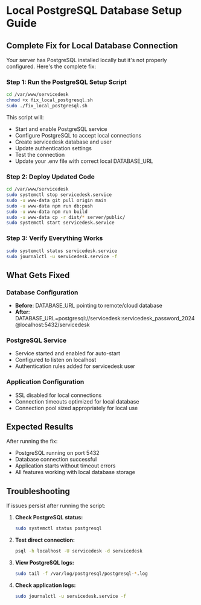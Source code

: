 # Local PostgreSQL Database Setup Guide

## Complete Fix for Local Database Connection

Your server has PostgreSQL installed locally but it's not properly configured. Here's the complete fix:

### Step 1: Run the PostgreSQL Setup Script
```bash
cd /var/www/servicedesk
chmod +x fix_local_postgresql.sh
sudo ./fix_local_postgresql.sh
```

This script will:
- Start and enable PostgreSQL service
- Configure PostgreSQL to accept local connections
- Create servicedesk database and user
- Update authentication settings
- Test the connection
- Update your .env file with correct local DATABASE_URL

### Step 2: Deploy Updated Code
```bash
cd /var/www/servicedesk
sudo systemctl stop servicedesk.service
sudo -u www-data git pull origin main
sudo -u www-data npm run db:push
sudo -u www-data npm run build
sudo -u www-data cp -r dist/* server/public/
sudo systemctl start servicedesk.service
```

### Step 3: Verify Everything Works
```bash
sudo systemctl status servicedesk.service
sudo journalctl -u servicedesk.service -f
```

## What Gets Fixed

### Database Configuration
- **Before**: DATABASE_URL pointing to remote/cloud database
- **After**: DATABASE_URL=postgresql://servicedesk:servicedesk_password_2024@localhost:5432/servicedesk

### PostgreSQL Service
- Service started and enabled for auto-start
- Configured to listen on localhost
- Authentication rules added for servicedesk user

### Application Configuration
- SSL disabled for local connections
- Connection timeouts optimized for local database
- Connection pool sized appropriately for local use

## Expected Results
After running the fix:
- PostgreSQL running on port 5432
- Database connection successful
- Application starts without timeout errors
- All features working with local database storage

## Troubleshooting
If issues persist after running the script:

1. **Check PostgreSQL status:**
   ```bash
   sudo systemctl status postgresql
   ```

2. **Test direct connection:**
   ```bash
   psql -h localhost -U servicedesk -d servicedesk
   ```

3. **View PostgreSQL logs:**
   ```bash
   sudo tail -f /var/log/postgresql/postgresql-*.log
   ```

4. **Check application logs:**
   ```bash
   sudo journalctl -u servicedesk.service -f
   ```